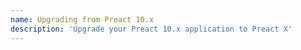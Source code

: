 ```yaml
---
name: Upgrading from Preact 10.x
description: 'Upgrade your Preact 10.x application to Preact X'
---
```


